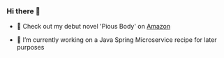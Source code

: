 ### Hi there 👋

- 📘 Check out my debut novel 'Pious Body' on [Amazon](https://amzn.eu/d/bqj4OJk)

- 🔭 I’m currently working on a Java Spring Microservice recipe for later purposes


<!--
**timi95/timi95** is a ✨ _special_ ✨ repository because its `README.md` (this file) appears on your GitHub profile.

Here are some ideas to get you started:

- 🔭 I’m currently working on ...
- 🌱 I’m currently learning ...
- 👯 I’m looking to collaborate on ...
- 🤔 I’m looking for help with ...
- 💬 Ask me about ...
- 📫 How to reach me: ...
- 😄 Pronouns: ...
- ⚡ Fun fact: ...
-->
